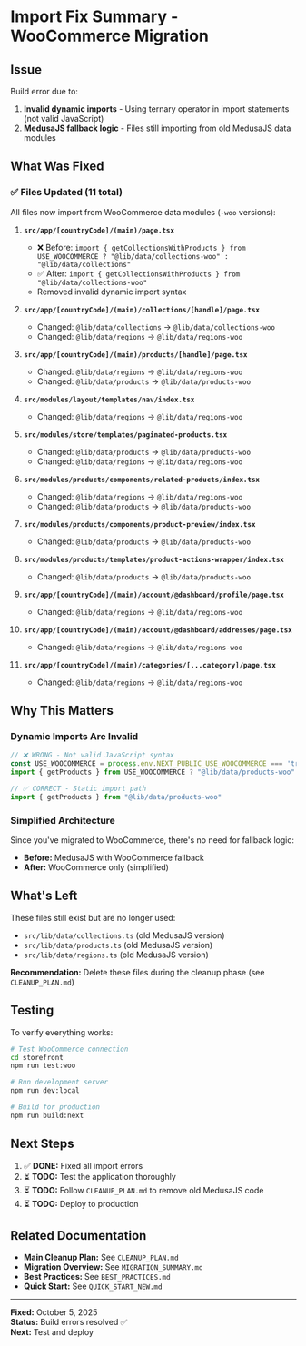 # Import Fix Summary - WooCommerce Migration

## Issue

Build error due to:
1. **Invalid dynamic imports** - Using ternary operator in import statements (not valid JavaScript)
2. **MedusaJS fallback logic** - Files still importing from old MedusaJS data modules

## What Was Fixed

### ✅ Files Updated (11 total)

All files now import from WooCommerce data modules (`-woo` versions):

1. **`src/app/[countryCode]/(main)/page.tsx`**
   - ❌ Before: `import { getCollectionsWithProducts } from USE_WOOCOMMERCE ? "@lib/data/collections-woo" : "@lib/data/collections"`
   - ✅ After: `import { getCollectionsWithProducts } from "@lib/data/collections-woo"`
   - Removed invalid dynamic import syntax

2. **`src/app/[countryCode]/(main)/collections/[handle]/page.tsx`**
   - Changed: `@lib/data/collections` → `@lib/data/collections-woo`
   - Changed: `@lib/data/regions` → `@lib/data/regions-woo`

3. **`src/app/[countryCode]/(main)/products/[handle]/page.tsx`**
   - Changed: `@lib/data/regions` → `@lib/data/regions-woo`
   - Changed: `@lib/data/products` → `@lib/data/products-woo`

4. **`src/modules/layout/templates/nav/index.tsx`**
   - Changed: `@lib/data/regions` → `@lib/data/regions-woo`

5. **`src/modules/store/templates/paginated-products.tsx`**
   - Changed: `@lib/data/products` → `@lib/data/products-woo`
   - Changed: `@lib/data/regions` → `@lib/data/regions-woo`

6. **`src/modules/products/components/related-products/index.tsx`**
   - Changed: `@lib/data/regions` → `@lib/data/regions-woo`
   - Changed: `@lib/data/products` → `@lib/data/products-woo`

7. **`src/modules/products/components/product-preview/index.tsx`**
   - Changed: `@lib/data/products` → `@lib/data/products-woo`

8. **`src/modules/products/templates/product-actions-wrapper/index.tsx`**
   - Changed: `@lib/data/products` → `@lib/data/products-woo`

9. **`src/app/[countryCode]/(main)/account/@dashboard/profile/page.tsx`**
   - Changed: `@lib/data/regions` → `@lib/data/regions-woo`

10. **`src/app/[countryCode]/(main)/account/@dashboard/addresses/page.tsx`**
    - Changed: `@lib/data/regions` → `@lib/data/regions-woo`

11. **`src/app/[countryCode]/(main)/categories/[...category]/page.tsx`**
    - Changed: `@lib/data/regions` → `@lib/data/regions-woo`

## Why This Matters

### Dynamic Imports Are Invalid
```typescript
// ❌ WRONG - Not valid JavaScript syntax
const USE_WOOCOMMERCE = process.env.NEXT_PUBLIC_USE_WOOCOMMERCE === 'true'
import { getProducts } from USE_WOOCOMMERCE ? "@lib/data/products-woo" : "@lib/data/products"

// ✅ CORRECT - Static import path
import { getProducts } from "@lib/data/products-woo"
```

### Simplified Architecture
Since you've migrated to WooCommerce, there's no need for fallback logic:
- **Before:** MedusaJS with WooCommerce fallback
- **After:** WooCommerce only (simplified)

## What's Left

These files still exist but are no longer used:
- `src/lib/data/collections.ts` (old MedusaJS version)
- `src/lib/data/products.ts` (old MedusaJS version)
- `src/lib/data/regions.ts` (old MedusaJS version)

**Recommendation:** Delete these files during the cleanup phase (see `CLEANUP_PLAN.md`)

## Testing

To verify everything works:

```bash
# Test WooCommerce connection
cd storefront
npm run test:woo

# Run development server
npm run dev:local

# Build for production
npm run build:next
```

## Next Steps

1. ✅ **DONE:** Fixed all import errors
2. ⏳ **TODO:** Test the application thoroughly
3. ⏳ **TODO:** Follow `CLEANUP_PLAN.md` to remove old MedusaJS code
4. ⏳ **TODO:** Deploy to production

## Related Documentation

- **Main Cleanup Plan:** See `CLEANUP_PLAN.md`
- **Migration Overview:** See `MIGRATION_SUMMARY.md`
- **Best Practices:** See `BEST_PRACTICES.md`
- **Quick Start:** See `QUICK_START_NEW.md`

---

**Fixed:** October 5, 2025  
**Status:** Build errors resolved ✅  
**Next:** Test and deploy  

